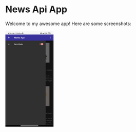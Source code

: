 # News Api App

Welcome to my awesome app! Here are some screenshots:

<img src="https://github.com/Akash-27022002/NewsApi/blob/master/images/image_darkmode.jpg" alt="Dark Mode Screenshot" width="150px" height="300px" />
